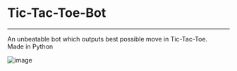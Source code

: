 # Tic-Tac-Toe-Bot
___
An unbeatable bot which outputs best possible move in Tic-Tac-Toe.
<br>
Made in Python

![image](https://user-images.githubusercontent.com/78521741/163027025-3a5554db-4d29-4925-9edc-de5d2a51ddd8.png)

